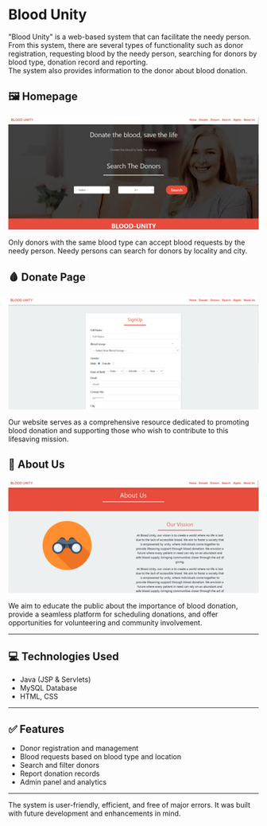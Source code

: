 # Blood Unity

"Blood Unity" is a web-based system that can facilitate the needy person.
From this system, there are several types of functionality such as donor registration, 
requesting blood by the needy person, searching for donors by blood type, donation record and reporting.  
The system also provides information to the donor about blood donation.

## 🖼 Homepage

![Homepage](images/homepage.png.png)

Only donors with the same blood type can accept blood requests by the needy person. Needy persons
can search for donors by locality and city.

## 🩸 Donate Page

![Donate Page](images/donate-page.png.png)

Our website serves as a comprehensive resource dedicated to promoting blood donation and
supporting those who wish to contribute to this lifesaving mission.

## 👥 About Us

![About Us](images/about-us.png.png)

We aim to educate the public about the importance of blood donation, provide a seamless platform
for scheduling donations, and offer opportunities for volunteering and community involvement.

---

## 💻 Technologies Used

- Java (JSP & Servlets)
- MySQL Database
- HTML, CSS

---

## ✅ Features

- Donor registration and management  
- Blood requests based on blood type and location  
- Search and filter donors  
- Report donation records  
- Admin panel and analytics

---

The system is user-friendly, efficient, and free of major errors. It was built with future development and enhancements in mind.


